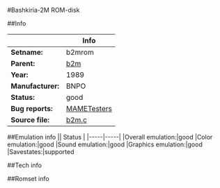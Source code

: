 #Bashkiria-2M ROM-disk

##Info

||Info|
|-----|-----|
|**Setname:**|b2mrom
|**Parent:**|[b2m](b2m.md)
|**Year:**|1989
|**Manufacturer:**|BNPO
|**Status:**|good
|**Bug reports:**|[MAMETesters](http://mametesters.org/view_all_set.php?type=1&temporary=y&search=b2m.c)
|**Source file:**|[b2m.c](https://github.com/mamedev/mame/blob/master/src/mess/drivers/b2m.c)

##Emulation info
|| Status |
|-----|-----|
|Overall emulation:|good
|Color emulation:|good
|Sound emulation:|good
|Graphics emulation:|good
|Savestates:|supported

##Tech info

##Romset info

<!--- START OF EDITED COMMENT DO NOT TOUCH TEXT ABOVE-->
